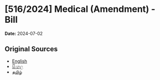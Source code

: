 # [516/2024] Medical (Amendment) - Bill

**Date:** 2024-07-02

## Original Sources

- [English](https://documents.gov.lk/view/bills/2024/7/516-2024_E.pdf)
- [සිංහල](https://documents.gov.lk/view/bills/2024/7/516-2024_S.pdf)
- [தமிழ்](https://documents.gov.lk/view/bills/2024/7/516-2024_T.pdf)
